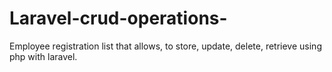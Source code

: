 # Laravel-crud-operations-
Employee registration list that allows, to store, update, delete, retrieve using php with laravel.

